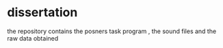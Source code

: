 # dissertation
the repository contains the posners task program , the sound files and the raw data obtained
